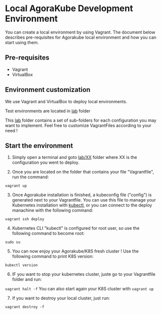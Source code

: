 # Local AgoraKube Development Environment

You can create a local environment by using Vagrant. 
The document below describes pre-requisites for Agorakube local environment and how you can start using them.

## Pre-requisites

* Vagrant
* VirtualBox

## Environment customization

We use Vagrant and VirtualBox to deploy local environments.

Test environments are located in [lab](./labs) folder

This [lab](./labs) folder contains a set of sub-folders for each configuration you may want to implement. Feel free to customize VagrantFiles according to your need !
    

## Start the environment

1) Simply open a terminal and goto [lab/XX](./labs) folder where XX is the configuration you went to deploy.

2) Once you are located on the folder that contains your file "Vagrantfile", run the command:

`vagrant up`

3) Once Agorakube installation is finished, a kubeconfig file ("config") is generated next to your Vagrantfile. You can use this file to manage your Kubernetes installation with [kubectl](https://kubernetes.io/docs/tasks/tools/install-kubectl/), or you can connect to the deploy manachine with the following command:

`vagrant ssh deploy`

4) Kubernetes CLI "kubectl" is configured for root user, so use the following command to become root:

`sudo su`

5) You can now enjoy your Agorakube/K8S fresh cluster ! Use the following command to print K8S version:

`kubectl version`

6) IF you want to stop your kubernetes cluster, juste go to your Vagrantfile folder and run:

`vagrant halt -f`     You can also start again your K8S cluster with ```vagrant up```

7) If you want to destroy your local cluster, just run:

`vagrant destroy -f` 

